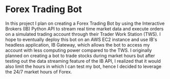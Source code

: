 # Forex Trading Bot

In this project I plan on creating a Forex Trading Bot by using the Interactive Brokers (IB) Python API to stream real time market data and execute orders on a simulated trading account through their Trader Work Station (TWS). I hope to eventually deploy this bot on an AWS EC2 instance and use IB's headless application, IB Gateway, which allows the bot to access my account with less computing power compared to the TWS. I originally planned on creating a bot to trade stocks during market hours but after testing out the data streaming feature of the IB API, I realized that it would also limit the hours in which I can test my bot, hence I decided to leverage the 24/7 market hours of Forex. 
